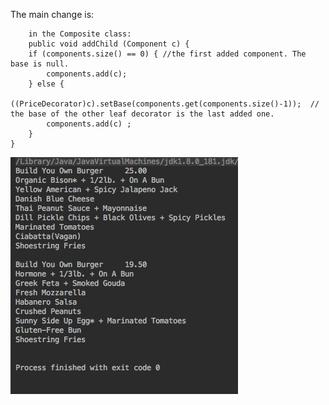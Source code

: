 The main change is:
        
        in the Composite class:
        public void addChild (Component c) {
        if (components.size() == 0) { //the first added component. The base is null. 
            components.add(c);
        } else {
            ((PriceDecorator)c).setBase(components.get(components.size()-1));  // the base of the other leaf decorator is the last added one.
            components.add(c) ;
        }
    }
        


![](https://github.com/Yi-Lai-SJSU/cmpe202/blob/master/lab7/image/test-run.png)  
